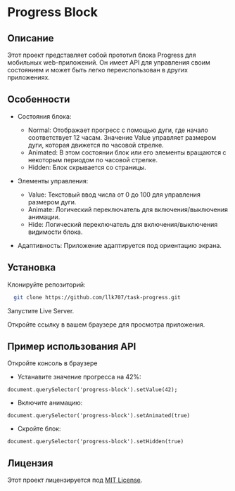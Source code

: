 
#  Progress Block
## Описание

Этот проект представляет собой прототип блока Progress для мобильных web-приложений. Он имеет API для управления своим состоянием и может быть легко переиспользован в других приложениях.

## Особенности

- Состояния блока:

  - Normal: Отображает прогресс с помощью дуги, где начало соответствует 12 часам. Значение Value управляет размером дуги, которая движется по часовой стрелке.
  - Animated: В этом состоянии блок или его элементы вращаются с некоторым периодом по часовой стрелке.
  - Hidden: Блок скрывается со страницы.
- Элементы управления:
  - Value: Текстовый ввод числа от 0 до 100 для управления размером дуги.
  - Animate: Логический переключатель для включения/выключения анимации.
  - Hide: Логический переключатель для включения/выключения видимости блока.
- Адаптивность: Приложение адаптируется под ориентацию экрана.
## Установка

Клонируйте репозиторий:

```bash
  git clone https://github.com/llk707/task-progress.git
```

Запустите Live Server.

Откройте ссылку в вашем браузере для просмотра приложения.
## Пример использования API

Откройте консоль в браузере

- Устанавите значение прогресса на 42%: 

`document.querySelector('progress-block').setValue(42);`

- Включите анимацию: 

`document.querySelector('progress-block').setAnimated(true)`

- Скройте блок:

`document.querySelector('progress-block').setHidden(true)`
## Лицензия


Этот проект лицензируется под [MIT License](https://choosealicense.com/licenses/mit/).

